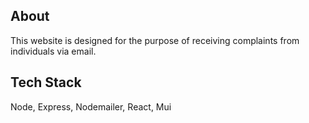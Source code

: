## About
This website is designed for the purpose of receiving complaints from individuals via email.

## Tech Stack
Node, Express, Nodemailer, React, Mui
